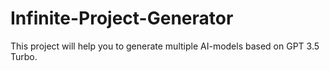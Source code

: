 # Infinite-Project-Generator
This project will help you to generate multiple AI-models based on GPT 3.5 Turbo.
